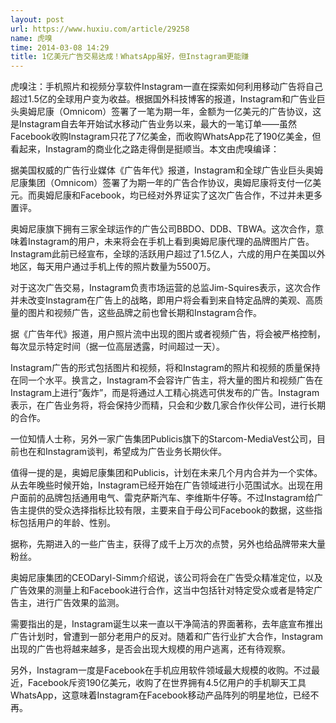 ```yaml
---
layout: post
url: https://www.huxiu.com/article/29258
name: 虎嗅
time: 2014-03-08 14:29
title: 1亿美元广告交易达成！WhatsApp虽好，但Instagram更能赚
---
```

虎嗅注：手机照片和视频分享软件Instagram一直在探索如何利用移动广告将自己超过1.5亿的全球用户变为收益。根据国外科技博客的报道，Instagram和广告业巨头奥姆尼康（Omnicom）签署了一笔为期一年，金额为一亿美元的广告协议，这是Instagram自去年开始试水移动广告业务以来，最大的一笔订单——虽然Facebook收购Instagram只花了7亿美金，而收购WhatsApp花了190亿美金，但看起来，Instagram的商业化之路走得倒是挺顺当。本文由虎嗅编译：

据美国权威的广告行业媒体《广告年代》报道，Instagram和全球广告业巨头奥姆尼康集团（Omnicom）签署了为期一年的广告合作协议，奥姆尼康将支付一亿美元。而奥姆尼康和Facebook，均已经对外界证实了这次广告合作，不过并未更多置评。

奥姆尼康旗下拥有三家全球运作的广告公司BBDO、DDB、TBWA。这次合作，意味着Instagram的用户，未来将会在手机上看到奥姆尼康代理的品牌图片广告。Instagram此前已经宣布，全球的活跃用户超过了1.5亿人，六成的用户在美国以外地区，每天用户通过手机上传的照片数量为5500万。

对于这次广告交易，Instagram负责市场运营的总监Jim-Squires表示，这次合作并未改变Instagram在广告上的战略，即用户将会看到来自特定品牌的美观、高质量的图片和视频广告，这些品牌之前也曾长期和Instagram合作。

据《广告年代》报道，用户照片流中出现的图片或者视频广告，将会被严格控制，每次显示特定时间（据一位高层透露，时间超过一天）。

Instagram广告的形式包括图片和视频，将和Instagram的照片和视频的质量保持在同一个水平。换言之，Instagram不会容许广告主，将大量的图片和视频广告在Instagram上进行“轰炸”，而是将通过人工精心挑选可供发布的广告。Instagram表示，在广告业务将，将会保持少而精，只会和少数几家合作伙伴公司，进行长期的合作。

一位知情人士称，另外一家广告集团Publicis旗下的Starcom-MediaVest公司，目前也在和Instagram谈判，希望成为广告业务长期伙伴。

值得一提的是，奥姆尼康集团和Publicis，计划在未来几个月内合并为一个实体。从去年晚些时候开始，Instagram已经开始在广告领域进行小范围试水。出现在用户面前的品牌包括通用电气、雷克萨斯汽车、李维斯牛仔等。不过Instagram给广告主提供的受众选择指标比较有限，主要来自于母公司Facebook的数据，这些指标包括用户的年龄、性别。

据称，先期进入的一些广告主，获得了成千上万次的点赞，另外也给品牌带来大量粉丝。

奥姆尼康集团的CEODaryl-Simm介绍说，该公司将会在广告受众精准定位，以及广告效果的测量上和Facebook进行合作，这当中包括针对特定受众或者是特定广告主，进行广告效果的监测。

需要指出的是，Instagram诞生以来一直以干净简洁的界面著称，去年底宣布推出广告计划时，曾遭到一部分老用户的反对。随着和广告行业扩大合作，Instagram出现的广告也将越来越多，是否会出现大规模的用户逃离，还有待观察。

另外，Instagram一度是Facebook在手机应用软件领域最大规模的收购。不过最近，Facebook斥资190亿美元，收购了在世界拥有4.5亿用户的手机聊天工具WhatsApp，这意味着Instagram在Facebook移动产品阵列的明星地位，已经不再。

